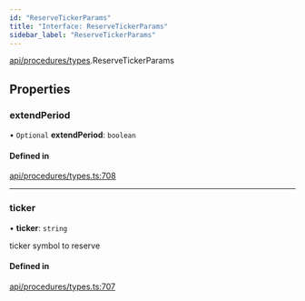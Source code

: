 ```yaml
---
id: "ReserveTickerParams"
title: "Interface: ReserveTickerParams"
sidebar_label: "ReserveTickerParams"
---
```


[api/procedures/types](../../../../../modules/API/Procedures/Types/Types.md).ReserveTickerParams

## Properties

### extendPeriod

• `Optional` **extendPeriod**: `boolean`

#### Defined in

[api/procedures/types.ts:708](https://github.com/PolymeshAssociation/polymesh-sdk/blob/fedc4714f/src/api/procedures/types.ts#L708)

___

### ticker

• **ticker**: `string`

ticker symbol to reserve

#### Defined in

[api/procedures/types.ts:707](https://github.com/PolymeshAssociation/polymesh-sdk/blob/fedc4714f/src/api/procedures/types.ts#L707)
